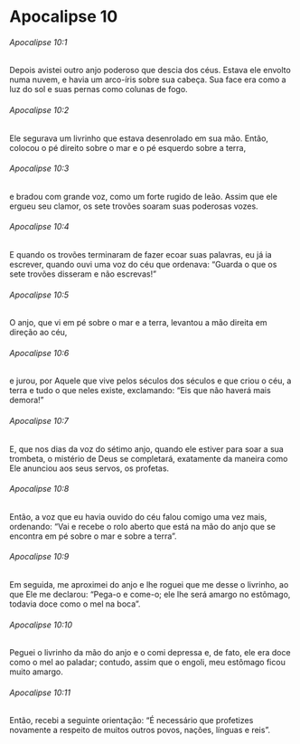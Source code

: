 # Apocalipse 10

###### Apocalipse 10:1

Depois avistei outro anjo poderoso que descia dos céus. Estava ele envolto numa nuvem, e havia um arco-íris sobre sua cabeça. Sua face era como a luz do sol e suas pernas como colunas de fogo.

###### Apocalipse 10:2

Ele segurava um livrinho que estava desenrolado em sua mão. Então, colocou o pé direito sobre o mar e o pé esquerdo sobre a terra,

###### Apocalipse 10:3

e bradou com grande voz, como um forte rugido de leão. Assim que ele ergueu seu clamor, os sete trovões soaram suas poderosas vozes.

###### Apocalipse 10:4

E quando os trovões terminaram de fazer ecoar suas palavras, eu já ia escrever, quando ouvi uma voz do céu que ordenava: “Guarda o que os sete trovões disseram e não escrevas!”

###### Apocalipse 10:5

O anjo, que vi em pé sobre o mar e a terra, levantou a mão direita em direção ao céu,

###### Apocalipse 10:6

e jurou, por Aquele que vive pelos séculos dos séculos e que criou o céu, a terra e tudo o que neles existe, exclamando: “Eis que não haverá mais demora!”

###### Apocalipse 10:7

E, que nos dias da voz do sétimo anjo, quando ele estiver para soar a sua trombeta, o mistério de Deus se completará, exatamente da maneira como Ele anunciou aos seus servos, os profetas.

###### Apocalipse 10:8

Então, a voz que eu havia ouvido do céu falou comigo uma vez mais, ordenando: “Vai e recebe o rolo aberto que está na mão do anjo que se encontra em pé sobre o mar e sobre a terra”.

###### Apocalipse 10:9

Em seguida, me aproximei do anjo e lhe roguei que me desse o livrinho, ao que Ele me declarou: “Pega-o e come-o; ele lhe será amargo no estômago, todavia doce como o mel na boca”.

###### Apocalipse 10:10

Peguei o livrinho da mão do anjo e o comi depressa e, de fato, ele era doce como o mel ao paladar; contudo, assim que o engoli, meu estômago ficou muito amargo.

###### Apocalipse 10:11

Então, recebi a seguinte orientação: “É necessário que profetizes novamente a respeito de muitos outros povos, nações, línguas e reis”.

